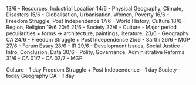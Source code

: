 13/6 - Resources, Industrial Location
14/6 - Physical Geography, Climate, Disasters
15/6 - Globalisation, Urbanisation, Women, Poverty
16/6 - Freedom Struggle, Post Independence
17/6 - World History, Culture
18/6 - Region, Religion
19/6
20/6
21/6 - Society
22/6 - Culture - Major period peculiarities + forms -> architecture, paintings, literature, 
23/6 - Geography CA
24/6 - Freedom Struggle + Post Independence
25/6 - Sarthi
26/6 - MGP
27/6 - Forum Essay
28/6 - IR
29/6 - Development Issues, Social Justice - Intro, Conclusion, Data
30/6 - Polity, Governance, Administrative Reforms
31/6 - CA
01/7 - CA
02/7 -  MGP


Culture - 1 day
Freedom Struggle + Post Independence - 1 day
Society - today
Geography CA - 1 day